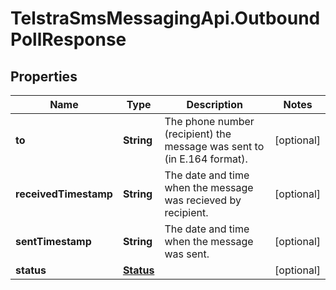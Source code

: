 # TelstraSmsMessagingApi.OutboundPollResponse

## Properties
Name | Type | Description | Notes
------------ | ------------- | ------------- | -------------
**to** | **String** | The phone number (recipient) the message was sent to (in E.164 format). | [optional] 
**receivedTimestamp** | **String** | The date and time when the message was recieved by recipient. | [optional] 
**sentTimestamp** | **String** | The date and time when the message was sent. | [optional] 
**status** | [**Status**](Status.md) |  | [optional] 


